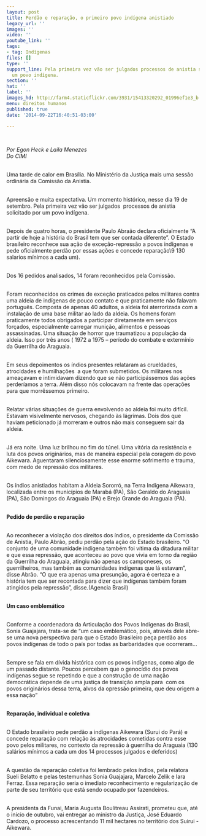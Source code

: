 ```yaml
---
layout: post
title: Perdão e reparação, o primeiro povo indígena anistiado
legacy_url: ''
images: ''
video: ''
youtube_link: ''
tags:
- tag: Indígenas
files: []
type: ''
support_line: Pela primeira vez vão ser julgados processos de anistia solicitado por
  um povo indígena.
section: ''
hat: ''
label: ''
images_hd: http://farm4.staticflickr.com/3931/15413320292_01996ef1e3_b.jpg
menu: direitos humanos
published: true
date: '2014-09-22T16:40:51-03:00'

---
```

<p>&nbsp;</p>

<p><em>Por Egon Heck e Laila Menezes<br />
Do CIMI</em></p>

<p><br />
Uma tarde de calor em Bras&iacute;lia. No Minist&eacute;rio da Justi&ccedil;a mais uma sess&atilde;o ordin&aacute;ria da Comiss&atilde;o da Anistia.</p>

<p><br />
Apreens&atilde;o e muita expectativa. Um momento hist&oacute;rico, nesse dia 19 de setembro. Pela primeira vez v&atilde;o ser julgados &nbsp;processos de anistia solicitado por um povo ind&iacute;gena.</p>

<p><br />
Depois de quatro horas, o presidente Paulo Abra&atilde;o declara oficialmente &ldquo;A partir de hoje a hist&oacute;ria do Brasil tem que ser contada diferente&rdquo;. O Estado brasileiro reconhece sua a&ccedil;&atilde;o de exce&ccedil;&atilde;o-repress&atilde;o a povos ind&iacute;genas e pede oficialmente perd&atilde;o por essas a&ccedil;&otilde;es e concede repara&ccedil;&atilde;o\9 130 salarios m&iacute;nimos a cada um).</p>

<p><br />
Dos 16 pedidos analisados, 14 foram reconhecidos pela Comiss&atilde;o.</p>

<p><br />
Foram reconhecidos os crimes de exce&ccedil;&atilde;o praticados pelos militares contra uma aldeia de ind&iacute;genas de pouco contato e que praticamente n&atilde;o falavam portugu&ecirc;s. Composta de apenas 40 adultos, a aldeia foi aterrorizada com a instala&ccedil;&atilde;o de uma base militar ao lado da aldeia. Os homens foram praticamente todos obrigados a participar diretamente em servi&ccedil;os for&ccedil;ados, especialmente carregar muni&ccedil;&atilde;o, alimentos e pessoas assassinadas. Uma situa&ccedil;&atilde;o de horror que traumatizou a popula&ccedil;&atilde;o da aldeia. Isso por tr&ecirc;s anos ( 1972 a 1975 &ndash; per&iacute;odo do combate e exterm&iacute;nio da Guerrilha do Araguaia.</p>

<p><br />
Em seus depoimentos os &iacute;ndios presentes relataram as crueldades, atrocidades e humilha&ccedil;&otilde;es &nbsp;a que foram submetidos. Os militares nos amea&ccedil;avam e intimidavam dizendo que se n&atilde;o particip&aacute;ssemos das a&ccedil;&otilde;es perder&iacute;amos a terra. Al&eacute;m disso n&oacute;s colocavam na frente das opera&ccedil;&otilde;es para que morr&ecirc;ssemos primeiro.</p>

<p><br />
Relatar v&aacute;rias situa&ccedil;&otilde;es de guerra envolvendo ao aldeia foi muito dif&iacute;cil. Estavam visivelmente nervosos, chegando &agrave;s l&aacute;grimas. Dois dos que haviam peticionado j&aacute; morreram e outros n&atilde;o mais conseguem sair da aldeia.</p>

<p><br />
J&aacute; era noite. Uma luz brilhou no fim do t&uacute;nel. Uma vit&oacute;ria da resist&ecirc;ncia e luta dos povos origin&aacute;rios, mas de maneira especial pela coragem do povo Aikewara. Aguentaram silenciosamente esse enorme sofrimento e trauma, com medo de repress&atilde;o dos militares.</p>

<p><br />
Os &iacute;ndios anistiados habitam a Aldeia Sororr&oacute;, na Terra Ind&iacute;gena Aikewara, localizada entre os munic&iacute;pios de Marab&aacute; (PA), S&atilde;o Geraldo do Araguaia (PA), S&atilde;o Domingos do Araguaia (PA) e Brejo Grande do Araguaia (PA).</p>

<p><br />
<strong>Pedido de perd&atilde;o e repara&ccedil;&atilde;o</strong></p>

<p><br />
Ao reconhecer a viola&ccedil;&atilde;o dos direitos dos &iacute;ndios, o presidente da Comiss&atilde;o de Anistia, Paulo Abr&atilde;o, pediu perd&atilde;o pela a&ccedil;&atilde;o do Estado brasileiro. &ldquo;O conjunto de uma comunidade ind&iacute;gena tamb&eacute;m foi v&iacute;tima da ditadura militar e que essa repress&atilde;o, que aconteceu ao povo que vivia em torno da regi&atilde;o da Guerrilha do Araguaia, atingiu n&atilde;o apenas os camponeses, os guerrilheiros, mas tamb&eacute;m as comunidades ind&iacute;genas que l&aacute; estavam&rdquo;, disse Abr&atilde;o. &ldquo;O que era apenas uma presun&ccedil;&atilde;o, agora &eacute; certeza e a hist&oacute;ria tem que ser recontada para dizer que ind&iacute;genas tamb&eacute;m foram atingidos pela repress&atilde;o&rdquo;, disse.(Agencia Brasil)</p>

<p><br />
<strong>Um caso emblem&aacute;tico</strong></p>

<p><br />
Conforme a coordenadora da Articula&ccedil;&atilde;o dos Povos Ind&iacute;genas do Brasil, Sonia Guajajara, trata-se de &ldquo;um caso emblem&aacute;tico, pois, atrav&eacute;s dele abre-se uma nova perspectiva para que o Estado Brasileiro pe&ccedil;a perd&atilde;o aos povos ind&iacute;genas de todo o pa&iacute;s por todas as barbaridades que ocorreram...</p>

<p><br />
Sempre se fala em d&iacute;vida hist&oacute;rica com os povos ind&iacute;genas, como algo de um passado distante. Poucos percebem que o genoc&iacute;dio dos povos ind&iacute;genas segue se repetindo e que a constru&ccedil;&atilde;o de uma na&ccedil;&atilde;o democr&aacute;tica depende de uma justi&ccedil;a de transi&ccedil;&atilde;o ampla para &nbsp;com os povos origin&aacute;rios dessa terra, alvos da opress&atilde;o primeira, que deu origem a essa na&ccedil;&atilde;o&rdquo;</p>

<p><br />
<strong>Repara&ccedil;&atilde;o, individual e coletiva</strong></p>

<p><br />
O Estado brasileiro pede perd&atilde;o a ind&iacute;genas Aikewara (Surui do Par&aacute;) e concede repara&ccedil;&atilde;o com rela&ccedil;&atilde;o &agrave;s atrocidades cometidas contra esse povo pelos militares, no contexto da repress&atilde;o &agrave; guerrilha do Araguaia (130 sal&aacute;rios m&iacute;nimos a cada um dos 14 processos julgados e deferidos)</p>

<p><br />
A quest&atilde;o da repara&ccedil;&atilde;o coletiva foi lembrado pelos &iacute;ndios, pela relatora Sueli Belatto e pelas testemunhas Sonia Guajajara, Marcelo Zelik e Iara Ferraz. Essa repara&ccedil;&atilde;o seria o imediato reconhecimento e regulariza&ccedil;&atilde;o de parte de seu territ&oacute;rio que est&aacute; sendo ocupado por fazendeiros.</p>

<p><br />
A presidenta da Funai, Maria Augusta Boulitreau Assirati, prometeu que, at&eacute; o in&iacute;cio de outubro, vai entregar ao ministro da Justi&ccedil;a, Jos&eacute; Eduardo Cardozo, o processo acrescentando 11 mil hectares no territ&oacute;rio dos Suirui - Aikewara.</p>
